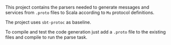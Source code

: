 This project contains the parsers needed to generate messages and services from `.proto` files to Scala according to `Mu` protocol definitions.

The project uses `sbt-protoc` as baseline.

To compile and test the code generation just add a `.proto` file to the existing files and compile to run the parse task.
